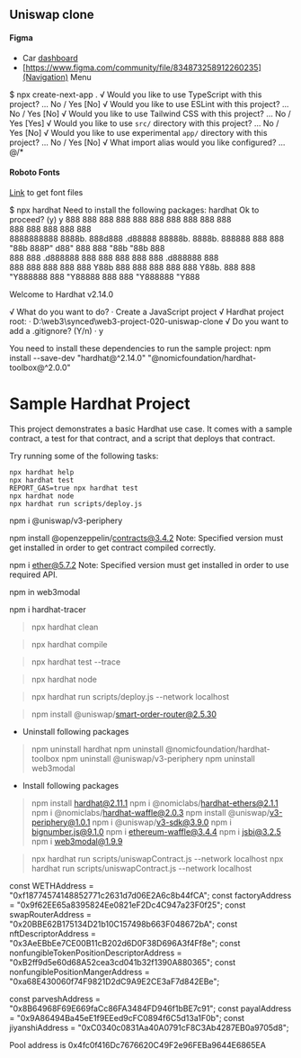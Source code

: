 ## Uniswap clone

#### Figma

- Car [dashboard](<https://www.figma.com/file/efCWSSfWDL3WIndUHv42d6/Car-Assistant-Dashboard-(Community)?node-id=0-1&t=tGIF5ow7ZYv8TJFD-0>)
- [https://www.figma.com/community/file/834873258912260235](Navigation) Menu

$ npx create-next-app .
√ Would you like to use TypeScript with this project? ... No / Yes [No]
√ Would you like to use ESLint with this project? ... No / Yes [No]
√ Would you like to use Tailwind CSS with this project? ... No / Yes [Yes]
√ Would you like to use `src/` directory with this project? ... No / Yes [No]
√ Would you like to use experimental `app/` directory with this project? ... No / Yes [No]
√ What import alias would you like configured? ... @/\*

#### Roboto Fonts

[Link](https://fonts.google.com/specimen/Roboto) to get font files


$ npx hardhat
Need to install the following packages:
  hardhat
Ok to proceed? (y) y
888    888                      888 888               888
888    888                      888 888               888   
888    888                      888 888               888   
8888888888  8888b.  888d888 .d88888 88888b.   8888b.  888888
888    888     "88b 888P"  d88" 888 888 "88b     "88b 888   
888    888 .d888888 888    888  888 888  888 .d888888 888   
888    888 888  888 888    Y88b 888 888  888 888  888 Y88b. 
888    888 "Y888888 888     "Y88888 888  888 "Y888888  "Y888

Welcome to Hardhat v2.14.0

√ What do you want to do? · Create a JavaScript project
√ Hardhat project root: · D:\web3\synced\web3-project-020-uniswap-clone
√ Do you want to add a .gitignore? (Y/n) · y

You need to install these dependencies to run the sample project:
npm install --save-dev "hardhat@^2.14.0" "@nomicfoundation/hardhat-toolbox@^2.0.0"


# Sample Hardhat Project

This project demonstrates a basic Hardhat use case. It comes with a sample contract, a test for that contract, and a script that deploys that contract.

Try running some of the following tasks:

```shell
npx hardhat help
npx hardhat test
REPORT_GAS=true npx hardhat test
npx hardhat node
npx hardhat run scripts/deploy.js
```

npm i @uniswap/v3-periphery

npm install @openzeppelin/contracts@3.4.2
Note: Specified version must get installed in order to get contract compiled correctly.

npm i ether@5.7.2
Note: Specified version must get installed in order to use required API.

npm in web3modal

npm i hardhat-tracer

 > npx hardhat clean

 > npx hardhat compile

 > npx hardhat test --trace

 > npx hardhat node

 > npx hardhat run scripts/deploy.js --network localhost

  > npm install @uniswap/smart-order-router@2.5.30

   - Uninstall following packages
  > npm uninstall hardhat
  > npm uninstall @nomicfoundation/hardhat-toolbox
  > npm uninstall @uniswap/v3-periphery
  > npm uninstall web3modal
   - Install following packages
  > npm install hardhat@2.11.1
  > npm i @nomiclabs/hardhat-ethers@2.1.1
  > npm i @nomiclabs/hardhat-waffle@2.0.3
  > npm install @uniswap/v3-periphery@1.0.1
  > npm i @uniswap/v3-sdk@3.9.0
  > npm i bignumber.js@9.1.0
  > npm i ethereum-waffle@3.4.4
  > npm i jsbi@3.2.5
  > npm i web3modal@1.9.9
  


 > npx hardhat run scripts/uniswapContract.js --network localhost
 > npx hardhat run scripts/uniswapContract.js --network localhost

const WETHAddress = "0xf18774574148852771c2631d7d06E2A6c8b44fCA";
const factoryAddress = "0x9f62EE65a8395824Ee0821eF2Dc4C947a23F0f25";
const swapRouterAddress = "0x20BBE62B175134D21b10C157498b663F048672bA";
const nftDescriptorAddress = "0x3AeEBbEe7CE00B11cB202d6D0F38D696A3f4Ff8e";
const nonfungibleTokenPositionDescriptorAddress =
  "0xB2ff9d5e60d68A52cea3cd041b32f1390A880365";
const nonfungiblePositionMangerAddress =
  "0xa68E430060f74F9821D2dC9A9E2CE3aF7d842EBe";

const parveshAddress = "0x8B64968F69E669faCc86FA3484FD946f1bBE7c91";
const payalAddress = "0x9A86494Ba45eE1f9EEed9cFC0894f6C5d13a1F0b";
const jiyanshiAddress = "0xC0340c0831Aa40A0791cF8C3Ab4287EB0a9705d8";

Pool address is 0x4fc0f416Dc7676620C49F2e96FEBa9644E6865EA